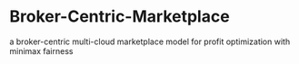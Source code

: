 # Broker-Centric-Marketplace
a broker-centric multi-cloud marketplace model for profit optimization with minimax fairness
